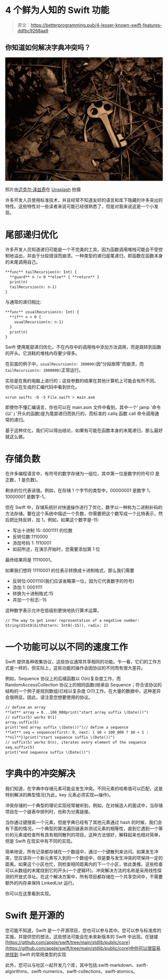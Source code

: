 # 4 个鲜为人知的 Swift 功能

> 原文：<https://betterprogramming.pub/4-lesser-known-swift-features-ddfbc9268aa9>

## 你知道如何解决字典冲突吗？

![](img/e71025f134071d23cbc83eb921743c2f.png)

照片由[迈克尔·泽兹奇](https://unsplash.com/@lazycreekimages?utm_source=medium&utm_medium=referral)在 [Unsplash](https://unsplash.com?utm_source=medium&utm_medium=referral) 拍摄

许多开发人员使用标准技术，并且经常不知道友好的语言和库下隐藏的许多突出的特性。这些特性对一些读者来说可能已经很熟悉了，但是对我来说这是一个小发现。

# 尾部递归优化

许多开发人员知道递归可能是一个不完美的工具，因为函数调用堆栈可能会不受控制地溢出，并由于分段错误而崩溃。一种类型的递归是尾递归，即函数在函数本身的末尾调用自己。

```
**func** tailRecursion(n: Int) {
  **guard** n != 0 **else** { **return** }
  print(n)
  tailRecursion(n: n-1)
}
```

与通常的递归相比:

```
**func** usualRecursion(n: Int) {
  **if** n > 0 {
    usualRecursion(n: n-1)
  }
  print(n)
}
```

Swift 使用尾部递归优化，不在内存中的调用栈中添加方法调用，而是跳转到函数的开头。它消耗的堆栈内存要少得多。

在前面的例子中，`usualRecursion(n: 300000)`因“分段故障”而崩溃，而`tailRecursion(n: 1000000)`正常运行。

实验是在我的电脑上进行的；这些参数的结果在其他计算机上可能会有所不同。
你可以在生成的汇编代码中看到优化。

`xcrun swiftc -O -S File.swift > main.asm`

即使你不懂汇编语言，你也可以在 main.asm 文件中看到，其中一个' jamp '命令(以' j '开头的函数)是为尾部递归而执行的，而标准的 callq 函数 call 命令调用通常的递归。

基于这种优化，我们可以得出结论，如果有可能在函数本身的末尾递归，那么最好就这么做。

# 存储负数

在许多编程语言中，有符号的数字存储为一组位，其中第一位是数字的符号(0 是正数，1 是负数)。

剩余的位代表该值。例如，在存储 1 个字节的类型中，00000001 是数字 1，10000001 是数字-1。

但在 Swift 中，存储系统针对快速操作进行了优化，数字以一种称为二进制补码的方法存储。要在这个系统中描述一个负数，你需要把这个数写成一个比特表示，然后把比特反转，加 1。例如，如果这个数字是-15:

*   写出十进制 15: 0001111 的位数
*   反转位数:1110000
*   添加号码 1: 1110001
*   如前所述，在演示开始时，您需要添加第 1 位

最终结果将是 11110001。

如果我们想将 11110001 的位表示转换成十进制格式，那么我们需要

*   反转位:0001110(我们应该省略第一位，因为它代表数字的符号)
*   添加 1: 0001111
*   转换为十进制格式:15
*   并加一个标志:-15

这种数字表示允许在低级别更快地执行算术运算。

```
// The way to get inner representation of a negative number:
String(UInt8(bitPattern: Int8(-15)), radix: 2)
```

# 一个功能可以以不同的速度工作

Swift 提供各种收集协议，这些协议通常共享相同的功能。乍一看，它们的工作方式是一样的，但实际上，这些功能的操作会因协议的不同而有很大差异。

例如，Sequence 协议上的后缀函数以 O(n)复杂度工作，而 RandomAccessCollection 协议上的相同函数(继承自 Sequence；符合该协议的结构的一个例子是规则数组)已经以复杂度 O(1)工作。在大量的数据中，这种差异会很明显。因此，请注意您想要使用的协议。

```
// define an array
**let** array = 0...100_000print("start array suffix \(Date())")
// suffix(5) works O(1)
array.suffix(5)
print("end array suffix \(Date())")// define a sequence
**let** seq = sequence(first: 0, next: { $0 < 100_000 ? $0 + 1 : **nil**})print("start sequence suffix \(Date())")
// suffix(5) works O(n), iterates every element of the sequence
seq.suffix(5)
print("end sequence suffix \(Date())")
```

# 字典中的冲突解决

我们知道，在字典中存储元素可能会发生冲突。不同元素的哈希值可以匹配，这是特别解决的典型情况(为此，key 元素必须实现`==`操作)。

冲突存储的一个典型的理论实现经常被听到，例如，在对候选人的面试中，当存储项目在一个链表中排列时，也称为分离链接。

当你通过键搜索一个元素，但是字典已经有了其他元素通过 hash 的时候，我们会有下面的情况。一个典型的算法遍历链表并测试元素的相等性，直到它遇到一个等价的元素或检查所有具有相同散列的项目。这种方法很好，解释起来也相对简单，但是 Swift 在现实中有不同的实现。

简单地说，所有记录都存储在一个数组中，通过一个键散列来访问。如果发生冲突，您应该将一个新元素写入到同一个数组中，但是要与发生冲突的项保持一定的距离。如果这个小区也忙，则检查相同距离内的下一个小区，依此类推。这些检查可以从数组的末尾绕到它的开头(一个逻辑环)。冲突解决方法的名称是采用线性探测的开放式寻址。在这个解决方案中，所有项目都存储在一个共享空间中，不需要额外的内存来保持 LinkedList 运行。

你可以在这里看到实现。

# Swift 是开源的

您可能不知道，Swift 是一个开源项目，您也可以参与其中。您可以参与标准库的实施，并提供您的想法，这些想法可能会在未来新版本的 Swift 中出现。在链接[https://github.com/apple/swift/tree/main/stdlib/public/core](https://github.com/apple/swift/tree/main/stdlib/public/core)中你可以很容易地找到 Swift 的常用类型的实现

此外，您可以与社区一起开发几个库，其中包括:swift-markdown、swift-algorithms、swift-numerics、swift-collections、swift-atomics。